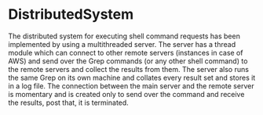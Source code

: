 # DistributedSystem

The distributed system for executing shell command requests has been implemented by using a multithreaded server. The server has a thread module which can connect to other remote servers (instances in case of AWS) and send over the Grep commands (or any other shell command) to the remote servers and collect the results from them. The server also runs the same Grep on its own machine and collates every result set and stores it in a log file. The connection between the main server and the remote server is momentary and is created only to send over the command and receive the results, post that, it is terminated.  
